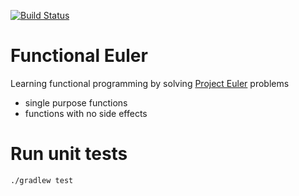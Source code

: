[![Build Status](https://travis-ci.org/lombardo-chcg/functional_euler.svg?branch=master)](https://travis-ci.org/lombardo-chcg/functional_euler)

# Functional Euler
Learning functional programming by solving [Project Euler](https://projecteuler.net) problems
* single purpose functions
* functions with no side effects

# Run unit tests
```sh
./gradlew test
```
